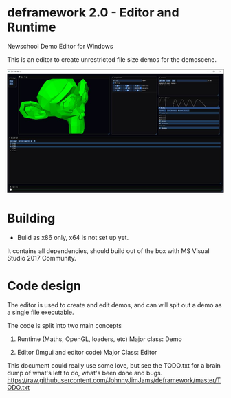 # deframework 2.0 - Editor and Runtime
Newschool Demo Editor for Windows

This is an editor to create unrestricted file size demos for the demoscene.

![alt text](https://github.com/JohnnyJimJams/deframework/blob/master/deframework.jpg)

# Building

* Build as x86 only, x64 is not set up yet.

It contains all dependencies, should build out of the box with MS Visual Studio 2017 Community.

# Code design

The editor is used to create and edit demos, and can will spit out a demo as a single file executable.

The code is split into two main concepts

1) Runtime (Maths, OpenGL, loaders, etc)
   Major class: Demo

2) Editor (Imgui and editor code)
   Major Class: Editor

This document could really use some love, but see the TODO.txt for a brain dump of what's left to do, what's been done and bugs.
https://raw.githubusercontent.com/JohnnyJimJams/deframework/master/TODO.txt


